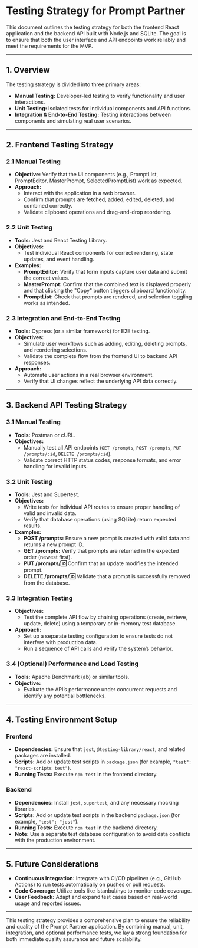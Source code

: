 # Testing Strategy for Prompt Partner

This document outlines the testing strategy for both the frontend React application and the backend API built with Node.js and SQLite. The goal is to ensure that both the user interface and API endpoints work reliably and meet the requirements for the MVP.

---

## 1. Overview

The testing strategy is divided into three primary areas:
- **Manual Testing:** Developer-led testing to verify functionality and user interactions.
- **Unit Testing:** Isolated tests for individual components and API functions.
- **Integration & End-to-End Testing:** Testing interactions between components and simulating real user scenarios.

---

## 2. Frontend Testing Strategy

### 2.1 Manual Testing
- **Objective:** Verify that the UI components (e.g., PromptList, PromptEditor, MasterPrompt, SelectedPromptList) work as expected.
- **Approach:**
  - Interact with the application in a web browser.
  - Confirm that prompts are fetched, added, edited, deleted, and combined correctly.
  - Validate clipboard operations and drag-and-drop reordering.

### 2.2 Unit Testing
- **Tools:** Jest and React Testing Library.
- **Objectives:**
  - Test individual React components for correct rendering, state updates, and event handling.
- **Examples:**
  - **PromptEditor:** Verify that form inputs capture user data and submit the correct values.
  - **MasterPrompt:** Confirm that the combined text is displayed properly and that clicking the "Copy" button triggers clipboard functionality.
  - **PromptList:** Check that prompts are rendered, and selection toggling works as intended.

### 2.3 Integration and End-to-End Testing
- **Tools:** Cypress (or a similar framework) for E2E testing.
- **Objectives:**
  - Simulate user workflows such as adding, editing, deleting prompts, and reordering selections.
  - Validate the complete flow from the frontend UI to backend API responses.
- **Approach:**
  - Automate user actions in a real browser environment.
  - Verify that UI changes reflect the underlying API data correctly.

---

## 3. Backend API Testing Strategy

### 3.1 Manual Testing
- **Tools:** Postman or cURL.
- **Objectives:**
  - Manually test all API endpoints (`GET /prompts`, `POST /prompts`, `PUT /prompts/:id`, `DELETE /prompts/:id`).
  - Validate correct HTTP status codes, response formats, and error handling for invalid inputs.

### 3.2 Unit Testing
- **Tools:** Jest and Supertest.
- **Objectives:**
  - Write tests for individual API routes to ensure proper handling of valid and invalid data.
  - Verify that database operations (using SQLite) return expected results.
- **Examples:**
  - **POST /prompts:** Ensure a new prompt is created with valid data and returns a new prompt ID.
  - **GET /prompts:** Verify that prompts are returned in the expected order (newest first).
  - **PUT /prompts/:id:** Confirm that an update modifies the intended prompt.
  - **DELETE /prompts/:id:** Validate that a prompt is successfully removed from the database.

### 3.3 Integration Testing
- **Objectives:**
  - Test the complete API flow by chaining operations (create, retrieve, update, delete) using a temporary or in-memory test database.
- **Approach:**
  - Set up a separate testing configuration to ensure tests do not interfere with production data.
  - Run a sequence of API calls and verify the system’s behavior.

### 3.4 (Optional) Performance and Load Testing
- **Tools:** Apache Benchmark (ab) or similar tools.
- **Objective:**
  - Evaluate the API’s performance under concurrent requests and identify any potential bottlenecks.

---

## 4. Testing Environment Setup

### Frontend
- **Dependencies:** Ensure that `jest`, `@testing-library/react`, and related packages are installed.
- **Scripts:** Add or update test scripts in `package.json` (for example, `"test": "react-scripts test"`).
- **Running Tests:** Execute `npm test` in the frontend directory.

### Backend
- **Dependencies:** Install `jest`, `supertest`, and any necessary mocking libraries.
- **Scripts:** Add or update test scripts in the backend `package.json` (for example, `"test": "jest"`).
- **Running Tests:** Execute `npm test` in the backend directory.
- **Note:** Use a separate test database configuration to avoid data conflicts with the production environment.

---

## 5. Future Considerations

- **Continuous Integration:** Integrate with CI/CD pipelines (e.g., GitHub Actions) to run tests automatically on pushes or pull requests.
- **Code Coverage:** Utilize tools like Istanbul/nyc to monitor code coverage.
- **User Feedback:** Adapt and expand test cases based on real-world usage and reported issues.

---

This testing strategy provides a comprehensive plan to ensure the reliability and quality of the Prompt Partner application. By combining manual, unit, integration, and optional performance tests, we lay a strong foundation for both immediate quality assurance and future scalability.
